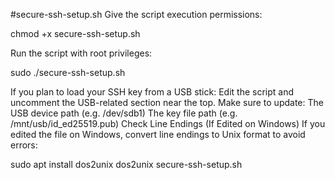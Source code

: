 #secure-ssh-setup.sh
Give the script execution permissions:

chmod +x secure-ssh-setup.sh

Run the script with root privileges:

sudo ./secure-ssh-setup.sh

If you plan to load your SSH key from a USB stick:
Edit the script and uncomment the USB-related section near the top.
Make sure to update:
The USB device path (e.g. /dev/sdb1)
The key file path (e.g. /mnt/usb/id_ed25519.pub)
Check Line Endings (If Edited on Windows)
If you edited the file on Windows, convert line endings to Unix format to avoid errors:

sudo apt install dos2unix
dos2unix secure-ssh-setup.sh
